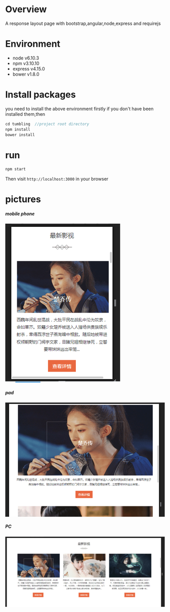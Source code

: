 # Overview
A response layout page with bootstrap,angular,node,express and requirejs

# Environment
* node v6.10.3
* npm v3.10.10
* express v4.15.0
* bower v1.8.0

# Install packages
you need to install the above environment firstly if you don't have been installed them,then
```javascript
cd tumbling  //project root directory
npm install
bower install
```
# run
```javascript
npm start
```
Then visit `http://localhost:3000` in your browser
# pictures
##### mobile phone
![screenshot1.png](https://github.com/tumblingG/tumbling/blob/master/public/res/images/screenshot1.png)
##### pad
![screenshot1.png](https://github.com/tumblingG/tumbling/blob/master/public/res/images/screenshot2.png)
##### PC
![screenshot1.png](https://github.com/tumblingG/tumbling/blob/master/public/res/images/screenshot3.png)

